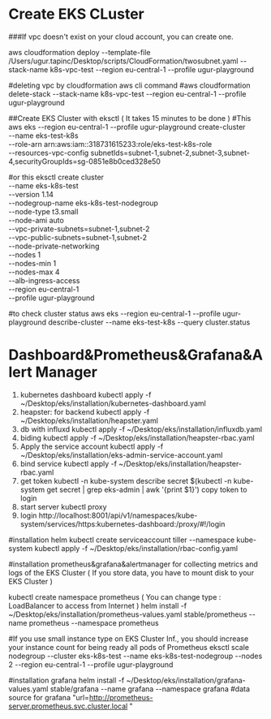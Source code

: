 # Create EKS CLuster
###If vpc doesn't exist on your cloud account, you can create one.

aws cloudformation deploy --template-file /Users/ugur.tapinc/Desktop/scripts/CloudFormation/twosubnet.yaml --stack-name k8s-vpc-test --region eu-central-1 --profile ugur-playground

#deleting vpc by cloudformation aws cli command 
#aws cloudformation delete-stack --stack-name k8s-vpc-test --region eu-central-1 --profile ugur-playground

##Create EKS Cluster with eksctl ( It takes 15 minutes to be done )
#This 
aws eks --region eu-central-1 --profile ugur-playground create-cluster \
--name eks-test-k8s \
--role-arn arn:aws:iam::318731615233:role/eks-test-k8s-role \
--resources-vpc-config subnetIds=subnet-1,subnet-2,subnet-3,subnet-4,securityGroupIds=sg-0851e8b0ced328e50

#or this
eksctl create cluster \
--name eks-k8s-test \
--version 1.14 \
--nodegroup-name eks-k8s-test-nodegroup \
--node-type t3.small \
--node-ami auto \
--vpc-private-subnets=subnet-1,subnet-2 \
--vpc-public-subnets=subnet-1,subnet-2 \
--node-private-networking \
--nodes 1 \
--nodes-min 1 \
--nodes-max 4 \
--alb-ingress-access \
--region eu-central-1 \
--profile ugur-playground

#to check cluster status
aws eks --region eu-central-1 --profile ugur-playground describe-cluster --name eks-test-k8s --query cluster.status

# Dashboard&Prometheus&Grafana&Alert Manager
1. kubernetes dashboard
kubectl apply  -f ~/Desktop/eks/installation/kubernetes-dashboard.yaml
2. heapster: for backend 
kubectl apply -f ~/Desktop/eks/installation/heapster.yaml
3. db with influxd
kubectl apply -f ~/Desktop/eks/installation/influxdb.yaml
4. biding 
kubectl apply -f ~/Desktop/eks/installation/heapster-rbac.yaml
5. Apply the service account
kubectl apply -f ~/Desktop/eks/installation/eks-admin-service-account.yaml
6. bind service 
kubectl apply -f ~/Desktop/eks/installation/heapster-rbac.yaml
7. get token 
kubectl -n kube-system describe secret $(kubectl -n kube-system get secret | grep eks-admin | awk '{print $1}')
copy token to login 
8. start server 
kubectl proxy
9. login 
http://localhost:8001/api/v1/namespaces/kube-system/services/https:kubernetes-dashboard:/proxy/#!/login

#installation helm 
kubectl create serviceaccount tiller --namespace kube-system
kubectl apply -f ~/Desktop/eks/installation/rbac-config.yaml

#installation prometheus&grafana&alertmanager for collecting metrics and logs of the EKS Cluster ( If you store data, you have to mount disk to your EKS Cluster )

kubectl create namespace prometheus ( You can change type : LoadBalancer to access from Internet )
helm install -f ~/Desktop/eks/installation/prometheus-values.yaml stable/prometheus --name prometheus --namespace prometheus

#If you use small instance type on EKS Cluster Inf., you should increase your instance count for being ready all pods of Prometheus
eksctl scale nodegroup --cluster eks-k8s-test --name eks-k8s-test-nodegroup --nodes 2 --region eu-central-1 --profile ugur-playground

#installation grafana
helm install -f ~/Desktop/eks/installation/grafana-values.yaml stable/grafana --name grafana --namespace grafana
#data source for grafana "url=http://prometheus-server.prometheus.svc.cluster.local "



